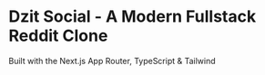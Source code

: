 
# Dzit Social - A Modern Fullstack Reddit Clone 

Built with the Next.js App Router, TypeScript & Tailwind

